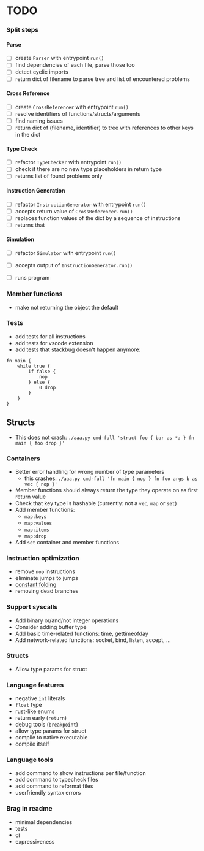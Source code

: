 # TODO

### Split steps

#### Parse
- [ ] create `Parser` with entrypoint `run()`
- [ ] find dependencies of each file, parse those too
- [ ] detect cyclic imports
- [ ] return dict of filename to parse tree and list of encountered problems

#### Cross Reference
- [ ] create `CrossReferencer` with entrypoint `run()`
- [ ] resolve identifiers of functions/structs/arguments
- [ ] find naming issues
- [ ] return dict of (filename, identifier) to tree with references to other keys in the dict

#### Type Check
- [ ] refactor `TypeChecker` with entrypoint `run()`
- [ ] check if there are no new type placeholders in return type
- [ ] returns list of found problems only

#### Instruction Generation
- [ ] refactor `InstructionGenerator` with entrypoint `run()`
- [ ] accepts return value of `CrossReferencer.run()`
- [ ] replaces function values of the dict by a sequence of instructions
- [ ] returns that

#### Simulation
- [ ] refactor `Simulator` with entrypoint `run()`
- [ ] accepts output of `InstructionGenerator.run()`
- [ ] runs program



### Member functions
- make not returning the object the default

### Tests
- add tests for all instructions
- add tests for vscode extension
- add tests that stackbug doesn't happen anymore:
```
fn main {
    while true {
        if false {
            nop
        } else {
            0 drop
        }
    }
}
```

## Structs
- This does not crash: `./aaa.py cmd-full 'struct foo { bar as *a } fn main { foo drop }'`

### Containers
- Better error handling for wrong number of type parameters
    - this crashes: `./aaa.py cmd-full 'fn main { nop } fn foo args b as vec { nop }'`
- Member functions should always return the type they operate on as first return value
- Check that key type is hashable (currently: not a `vec`, `map` or `set`)
- Add member functions:
    - `map:keys`
    - `map:values`
    - `map:items`
    - `map:drop`
- Add `set` container and member functions

### Instruction optimization
- remove `nop` instructions
- eliminate jumps to jumps
- [constant folding](https://en.wikipedia.org/wiki/Constant_folding)
- removing dead branches

### Support syscalls
- Add binary or/and/not integer operations
- Consider adding buffer type
- Add basic time-related functions: time, gettimeofday
- Add network-related functions: socket, bind, listen, accept, ...

### Structs
- Allow type params for struct

### Language features
- negative `int` literals
- `float` type
- rust-like enums
- return early (`return`)
- debug tools (`breakpoint`)
- allow type params for struct
- compile to native executable
- compile itself

### Language tools
- add command to show instructions per file/function
- add command to typecheck files
- add command to reformat files
- userfriendly syntax errors

### Brag in readme
- minimal dependencies
- tests
- ci
- expressiveness
